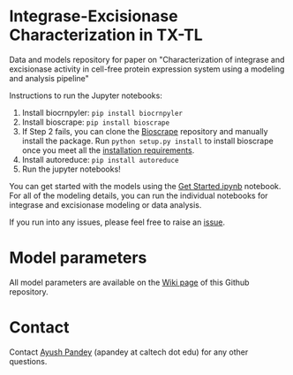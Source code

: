 # Integrase-Excisionase Characterization in TX-TL
Data and models repository for paper on "Characterization of integrase and excisionase activity in cell-free protein expression system using a modeling and analysis pipeline"

Instructions to run the Jupyter notebooks:

1. Install biocrnpyler: `pip install biocrnpyler`
2. Install bioscrape: `pip install bioscrape`
3. If Step 2 fails, you can clone the [Bioscrape](https://github.com/biocircuits/bioscrape/) repository and manually install the package. Run `python setup.py install` to install bioscrape once you meet all the [installation requirements](https://github.com/biocircuits/bioscrape/wiki/Installation).
6. Install autoreduce: `pip install autoreduce`
7. Run the jupyter notebooks! 

You can get started with the models using the [Get Started.ipynb](https://github.com/ayush9pandey/integrase-excisionase-characterization/blob/main/Getting%20started.ipynb) notebook. For all of the modeling details, you can run the individual notebooks for integrase and excisionase modeling or data analysis.

If you run into any issues, please feel free to raise an [issue](https://github.com/ayush9pandey/integrase-excisionase-characterization/issues).


# Model parameters

All model parameters are available on the [Wiki page](https://github.com/ayush9pandey/integrase-excisionase-characterization/wiki/) of this Github repository.

# Contact

Contact [Ayush Pandey](https://www.its.caltech.edu/~apandey/) (apandey at caltech dot edu) for any other questions.
